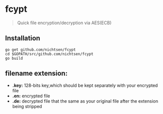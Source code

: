 # fcypt
> Quick file encryption/decryption via AES(ECB) 

## Installation
```
go get github.com/nichtsen/fcypt
cd $GOPATH/src/github.com/nichtsen/fcypt
go build 
```

## filename extension:

* __.key:__ 128-bits key,which should be kept separately with your encrypted file
* __.en:__ encrypted file
* __.de:__ decrypted file that the same as your original file after the extension being stripped

